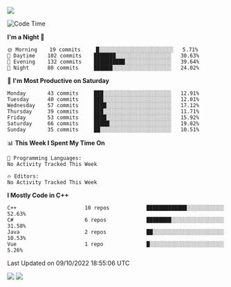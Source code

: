 ![](https://komarev.com/ghpvc/?username=lilpidgey&color=red)
<!--START_SECTION:waka-->
![Code Time](http://img.shields.io/badge/Code%20Time-1%2C353%20hrs%2059%20mins-blue)

**I'm a Night 🦉** 

```text
🌞 Morning    19 commits     █░░░░░░░░░░░░░░░░░░░░░░░░   5.71% 
🌆 Daytime    102 commits    ███████░░░░░░░░░░░░░░░░░░   30.63% 
🌃 Evening    132 commits    ██████████░░░░░░░░░░░░░░░   39.64% 
🌙 Night      80 commits     ██████░░░░░░░░░░░░░░░░░░░   24.02%

```
📅 **I'm Most Productive on Saturday** 

```text
Monday       43 commits     ███░░░░░░░░░░░░░░░░░░░░░░   12.91% 
Tuesday      40 commits     ███░░░░░░░░░░░░░░░░░░░░░░   12.01% 
Wednesday    57 commits     ████░░░░░░░░░░░░░░░░░░░░░   17.12% 
Thursday     39 commits     ███░░░░░░░░░░░░░░░░░░░░░░   11.71% 
Friday       53 commits     ████░░░░░░░░░░░░░░░░░░░░░   15.92% 
Saturday     66 commits     █████░░░░░░░░░░░░░░░░░░░░   19.82% 
Sunday       35 commits     ██░░░░░░░░░░░░░░░░░░░░░░░   10.51%

```


📊 **This Week I Spent My Time On** 

```text
💬 Programming Languages: 
No Activity Tracked This Week

🔥 Editors: 
No Activity Tracked This Week

```

**I Mostly Code in C++** 

```text
C++                      10 repos            █████████████░░░░░░░░░░░░   52.63% 
C#                       6 repos             ████████░░░░░░░░░░░░░░░░░   31.58% 
Java                     2 repos             ██░░░░░░░░░░░░░░░░░░░░░░░   10.53% 
Vue                      1 repo              █░░░░░░░░░░░░░░░░░░░░░░░░   5.26%

```



 Last Updated on 09/10/2022 18:55:06 UTC
<!--END_SECTION:waka-->
![](https://hit.yhype.me/github/profile?user_id=42968544)
![](https://komarev.com/ghpvc/?lilpidgey)
